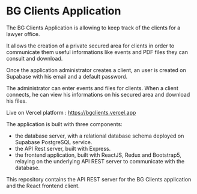 # BG Clients Application

The BG Clients Application is allowing to keep track of the clients for a lawyer office.

It allows the creation of a private secured area for clients in order to communicate them useful informations like events and PDF files they can consult and download.

Once the application administrator creates a client, an user is created on Supabase with his email and a default password.

The administrator can enter events and files for clients. When a client connects, he can view his informations on his secured area and download his files.

Live on Vercel platform : https://bgclients.vercel.app

The application is built with three components:

- the database server, with a relational database schema deployed on Supabase PostgreSQL service.
- the API Rest server, built with Express.
- the frontend application, built with ReactJS, Redux and Bootstrap5, relaying on the underlying API REST server to communicate with the database.

This repository contains the API REST server for the BG Clients application and the React frontend client.
